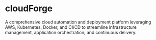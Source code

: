 # cloudForge
A comprehensive cloud automation and deployment platform leveraging AWS, Kubernetes, Docker, and CI/CD to streamline infrastructure management, application orchestration, and continuous delivery.
